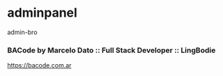 # adminpanel
admin-bro

### BACode by Marcelo Dato :: Full Stack Developer :: LingBodie
https://bacode.com.ar
